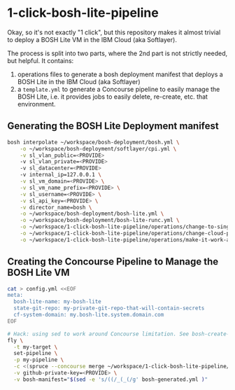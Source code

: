 # 1-click-bosh-lite-pipeline

Okay, so it's not exactly "1 click", but this repository makes it almost trivial to deploy a BOSH Lite VM in the IBM Cloud (aka Softlayer).

The process is split into two parts, where the 2nd part is not strictly needed, but helpful. It contains:
1. operations files to generate a bosh deployment manifest that deploys a BOSH Lite in the IBM Cloud (aka Softlayer)
2. a `template.yml` to generate a Concourse pipeline to easily manage the BOSH Lite, i.e. it provides jobs to easily delete, re-create, etc. that environment.


## Generating the BOSH Lite Deployment manifest

```bash
bosh interpolate ~/workspace/bosh-deployment/bosh.yml \
    -o ~/workspace/bosh-deployment/softlayer/cpi.yml \
    -v sl_vlan_public=<PROVIDE>
    -v sl_vlan_private=<PROVIDE>
    -v sl_datacenter=<PROVIDE>
    -v internal_ip=127.0.0.1 \
    -v sl_vm_domain=<PROVIDE> \
    -v sl_vm_name_prefix=<PROVIDE> \
    -v sl_username=<PROVIDE> \
    -v sl_api_key=<PROVIDE> \
    -v director_name=bosh \
    -o ~/workspace/bosh-deployment/bosh-lite.yml \
    -o ~/workspace/bosh-deployment/bosh-lite-runc.yml \
    -o ~/workspace/1-click-bosh-lite-pipeline/operations/change-to-single-dynamic-network-named-default.yml \
    -o ~/workspace/1-click-bosh-lite-pipeline/operations/change-cloud-provider-mbus-host.yml \
    -o ~/workspace/1-click-bosh-lite-pipeline/operations/make-it-work-again-workaround.yml
```


## Creating the Concourse Pipeline to Manage the BOSH Lite VM

```bash
cat > config.yml <<EOF
meta:
  bosh-lite-name: my-bosh-lite
  state-git-repo: my-private-git-repo-that-will-contain-secrets
  cf-system-domain: my.bosh-lite.system.domain.com
EOF

# Hack: using sed to work around Concourse limitation. See bosh-create-env.sh for more details.
fly \
  -t my-target \
  set-pipeline \
  -p my-pipeline \
  -c <(spruce --concourse merge ~/workspace/1-click-bosh-lite-pipeline/template.yml config.yml) \
  -v github-private-key=<PROVIDE> \
  -v bosh-manifest="$(sed -e 's/((/_(_(/g' bosh-generated.yml )"
```